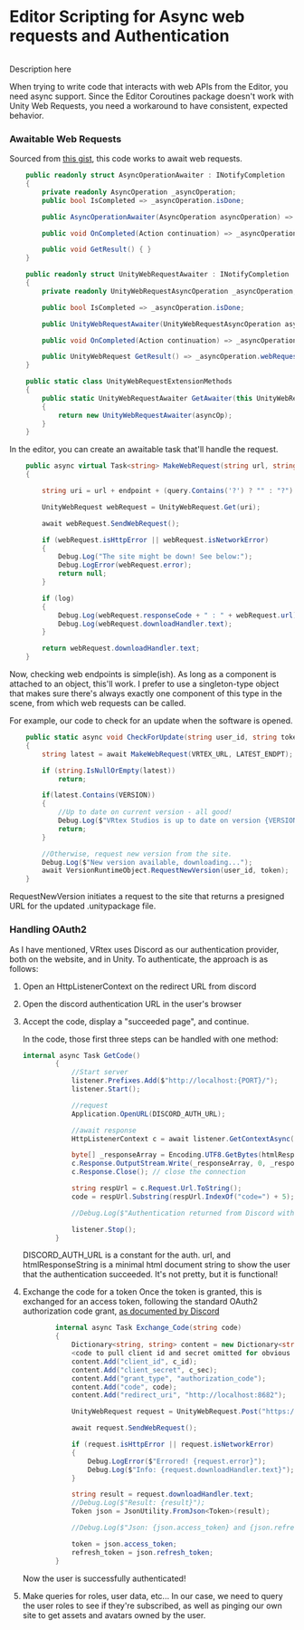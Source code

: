 # Editor Scripting for Async web requests and Authentication

![]()

Description here 

When trying to write code that interacts with web APIs from the Editor, you need async support. Since the Editor Coroutines package doesn't work with Unity Web Requests, you need a workaround to have consistent, expected behavior.

### Awaitable Web Requests 

Sourced from [this gist](https://gist.github.com/krzys-h/9062552e33dd7bd7fe4a6c12db109a1a?permalink_comment_id=3866694), this code works to await web requests.

```csharp
    public readonly struct AsyncOperationAwaiter : INotifyCompletion
    {
        private readonly AsyncOperation _asyncOperation;
        public bool IsCompleted => _asyncOperation.isDone;

        public AsyncOperationAwaiter(AsyncOperation asyncOperation) => _asyncOperation = asyncOperation;

        public void OnCompleted(Action continuation) => _asyncOperation.completed += _ => continuation();

        public void GetResult() { }
    }

    public readonly struct UnityWebRequestAwaiter : INotifyCompletion
    {
        private readonly UnityWebRequestAsyncOperation _asyncOperation;

        public bool IsCompleted => _asyncOperation.isDone;

        public UnityWebRequestAwaiter(UnityWebRequestAsyncOperation asyncOperation) => _asyncOperation = asyncOperation;

        public void OnCompleted(Action continuation) => _asyncOperation.completed += _ => continuation();

        public UnityWebRequest GetResult() => _asyncOperation.webRequest;
    }

    public static class UnityWebRequestExtensionMethods
    {
        public static UnityWebRequestAwaiter GetAwaiter(this UnityWebRequestAsyncOperation asyncOp)
        {
            return new UnityWebRequestAwaiter(asyncOp);
        }
    }
```

In the editor, you can create an awaitable task that'll handle the request.

```csharp
    public async virtual Task<string> MakeWebRequest(string url, string endpoint = "", string query = "", bool log = false)
    {

        string uri = url + endpoint + (query.Contains('?') ? "" : "?") + query;

        UnityWebRequest webRequest = UnityWebRequest.Get(uri);

        await webRequest.SendWebRequest();

        if (webRequest.isHttpError || webRequest.isNetworkError)
        {
            Debug.Log("The site might be down! See below:");
            Debug.LogError(webRequest.error);
            return null;
        }

        if (log)
        {
            Debug.Log(webRequest.responseCode + " : " + webRequest.url);
            Debug.Log(webRequest.downloadHandler.text);
        }

        return webRequest.downloadHandler.text;
    }
```

Now, checking web endpoints is simple(ish). As long as a component is attached to an object, this'll work. I prefer to use a singleton-type object that makes sure there's always exactly one component of this type in the scene, from which web requests can be called.

For example, our code to check for an update when the software is opened.

```csharp
    public static async void CheckForUpdate(string user_id, string token)
    {
        string latest = await MakeWebRequest(VRTEX_URL, LATEST_ENDPT);

        if (string.IsNullOrEmpty(latest))
            return;

        if(latest.Contains(VERSION))
        {
            //Up to date on current version - all good!
            Debug.Log($"VRtex Studios is up to date on version {VERSION}");
            return;
        }

        //Otherwise, request new version from the site.
        Debug.Log($"New version available, downloading...");
        await VersionRuntimeObject.RequestNewVersion(user_id, token);
    }
```

RequestNewVersion initiates a request to the site that returns a presigned URL for the updated .unitypackage file.



### Handling OAuth2

 As I have mentioned, VRtex uses Discord as our authentication provider, both on the website, and in Unity. To authenticate, the approach is as follows:

1. Open an HttpListenerContext on the redirect URL from discord

2. Open the discord authentication URL in the user's browser

3. Accept the code, display a "succeeded page", and continue.

   In the code, those first three steps can be handled with one method:

   ```cs
   internal async Task GetCode()
           {
               //Start server
               listener.Prefixes.Add($"http://localhost:{PORT}/");
               listener.Start();
   
               //request
               Application.OpenURL(DISCORD_AUTH_URL);
   
               //await response
               HttpListenerContext c = await listener.GetContextAsync();
   
               byte[] _responseArray = Encoding.UTF8.GetBytes(htmlResponseString); // get the bytes to response
               c.Response.OutputStream.Write(_responseArray, 0, _responseArray.Length); // write bytes to the output stream
               c.Response.Close(); // close the connection
   
               string respUrl = c.Request.Url.ToString();
               code = respUrl.Substring(respUrl.IndexOf("code=") + 5);
   
               //Debug.Log($"Authentication returned from Discord with code {code}");
   
               listener.Stop();
           }
   ```

   DISCORD_AUTH_URL is a constant for the auth. url, and htmlResponseString is a minimal html document string to show the user that the authentication succeeded. It's not pretty, but it is functional!

4. Exchange the code for a token
   Once the token is granted, this is exchanged for an access token, following the standard OAuth2 authorization code grant, [as documented by Discord](https://discord.com/developers/docs/topics/oauth2#authorization-code-grant) 

   ```csharp
           internal async Task Exchange_Code(string code)
           {
               Dictionary<string, string> content = new Dictionary<string, string>();
               <code to pull client id and secret omitted for obvious reasons>
               content.Add("client_id", c_id);
               content.Add("client_secret", c_sec);
               content.Add("grant_type", "authorization_code");
               content.Add("code", code);
               content.Add("redirect_uri", "http://localhost:8682");
   
               UnityWebRequest request = UnityWebRequest.Post("https://discord.com/api/v10/oauth2/token", content);
   
               await request.SendWebRequest();
   
               if (request.isHttpError || request.isNetworkError)
               {
                   Debug.LogError($"Errored! {request.error}");
                   Debug.Log($"Info: {request.downloadHandler.text}");
               }
   
               string result = request.downloadHandler.text;
               //Debug.Log($"Result: {result}");
               Token json = JsonUtility.FromJson<Token>(result);
   
               //Debug.Log($"Json: {json.access_token} and {json.refresh_token}");
   
               token = json.access_token;
               refresh_token = json.refresh_token;
           }
   ```

   Now the user is successfully authenticated! 

5. Make queries for roles, user data, etc...
   In our case, we need to query the user roles to see if they're subscribed, as well as pinging our own site to get assets and avatars owned by the user.